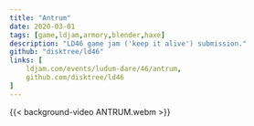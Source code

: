 ```yaml
---
title: "Antrum"
date: 2020-03-01
tags: [game,ldjam,armory,blender,haxe]
description: "LD46 game jam ('keep it alive') submission."
github: "disktree/ld46"
links: [
	ldjam.com/events/ludum-dare/46/antrum,
	github.com/disktree/ld46
]
---
```

{{< background-video ANTRUM.webm >}}
